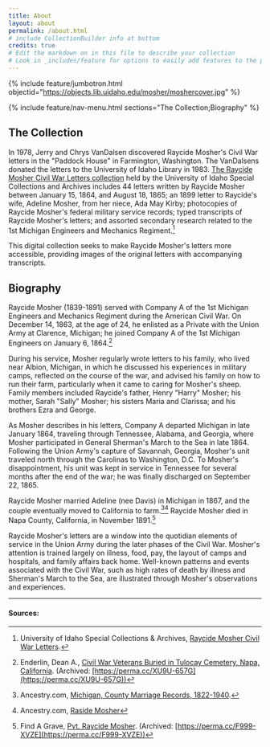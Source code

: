 ```yaml
---
title: About
layout: about
permalink: /about.html
# include CollectionBuilder info at bottom
credits: true
# Edit the markdown on in this file to describe your collection
# Look in _includes/feature for options to easily add features to the page
---
```


{% include feature/jumbotron.html objectid="https://objects.lib.uidaho.edu/mosher/moshercover.jpg" %} 

{% include feature/nav-menu.html sections="The Collection;Biography" %}

## The Collection

In 1978, Jerry and Chrys VanDalsen discovered Raycide Mosher's Civil War letters in the "Paddock House" in Farmington, Washington. The VanDalsens donated the letters to the University of Idaho Library in 1983. [The Raycide Mosher Civil War Letters collection](https://archiveswest.orbiscascade.org/ark:80444/xv56094) held by the University of Idaho Special Collections and Archives includes 44 letters written by Raycide Mosher between January 15, 1864, and August 18, 1865; an 1899 letter to Raycide's wife, Adeline Mosher, from her niece, Ada May Kirby; photocopies of Raycide Mosher's federal military service records; typed transcripts of Raycide Mosher's letters; and assorted secondary research related to the 1st Michigan Engineers and Mechanics Regiment.[^5]

This digital collection seeks to make Raycide Mosher's letters more accessible, providing images of the original letters with accompanying transcripts.

## Biography

Raycide Mosher (1839-1891) served with Company A of the 1st Michigan Engineers and Mechanics Regiment during the American Civil War. On December 14, 1863, at the age of 24, he enlisted as a Private with the Union Army at Clarence, Michigan; he joined Company A of the 1st Michigan Engineers on January 6, 1864.[^3] 

During his service, Mosher regularly wrote letters to his family, who lived near Albion, Michigan, in which he discussed his experiences in military camps, reflected on the course of the war, and advised his family on how to run their farm, particularly when it came to caring for Mosher's sheep. Family members included Raycide's father, Henry "Harry" Mosher; his mother, Sarah "Sally" Mosher; his sisters Maria and Clarissa; and his brothers Ezra and George. 

As Mosher describes in his letters, Company A departed Michigan in late January 1864, traveling through Tennessee, Alabama, and Georgia, where Mosher participated in General Sherman's March to the Sea in late 1864. Following the Union Army's capture of Savannah, Georgia, Mosher's unit traveled north through the Carolinas to Washington, D.C. To Mosher's disappointment, his unit was kept in service in Tennessee for several months after the end of the war; he was finally discharged on September 22, 1865. 

Raycide Mosher married Adeline (nee Davis) in Michigan in 1867, and the couple eventually moved to California to farm.[^1][^2] Raycide Mosher died in Napa County, California, in November 1891.[^4]

Raycide Mosher's letters are a window into the quotidian elements of service in the Union Army during the later phases of the Civil War. Mosher's attention is trained largely on illness, food, pay, the layout of camps and hospitals, and family affairs back home. Well-known patterns and events associated with the Civil War, such as high rates of death by illness and Sherman's March to the Sea, are illustrated through Mosher's observations and experiences.  

___

#### Sources:

[^1]: Ancestry.com, [Michigan, County Marriage Records, 1822-1940](https://www.ancestry.com/search/collections/61374/records/370506). 

[^2]: Ancestry.com, [Raside Mosher](https://www.ancestry.com/search/collections/6742/records/14643319)

[^3]: Enderlin, Dean A., [Civil War Veterans Buried in Tulocay Cemetery, Napa, California](https://freepages.rootsweb.com/~enderlin/history/cw/napa/tulocay-cwburials.html). (Archived: [https://perma.cc/XU9U-657G](https://perma.cc/XU9U-657G))

[^4]: Find A Grave, [Pvt. Raycide Mosher](https://www.findagrave.com/memorial/18000086/raycide-mosher). (Archived: [https://perma.cc/F999-XVZE](https://perma.cc/F999-XVZE))

[^5]: University of Idaho Special Collections & Archives, [Raycide Mosher Civil War Letters](https://archiveswest.orbiscascade.org/ark:80444/xv56094). 
